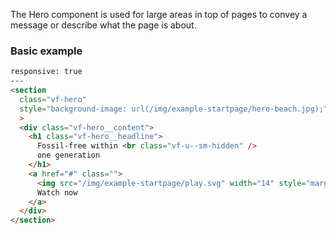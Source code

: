 The Hero component is used for large areas in top of pages to convey a message or describe what the page is about.

### Basic example

```html
responsive: true
---
<section 
  class="vf-hero"
  style="background-image: url(/img/example-startpage/hero-beach.jpg);"
  >
  <div class="vf-hero__content">
    <h1 class="vf-hero__headline">
      Fossil-free within <br class="vf-u--sm-hidden" />
      one generation
    </h1>
    <a href="#" class="">
      <img src="/img/example-startpage/play.svg" width="14" style="margin-right: 8px" />
      Watch now
    </a>
  </div>
</section>
```
